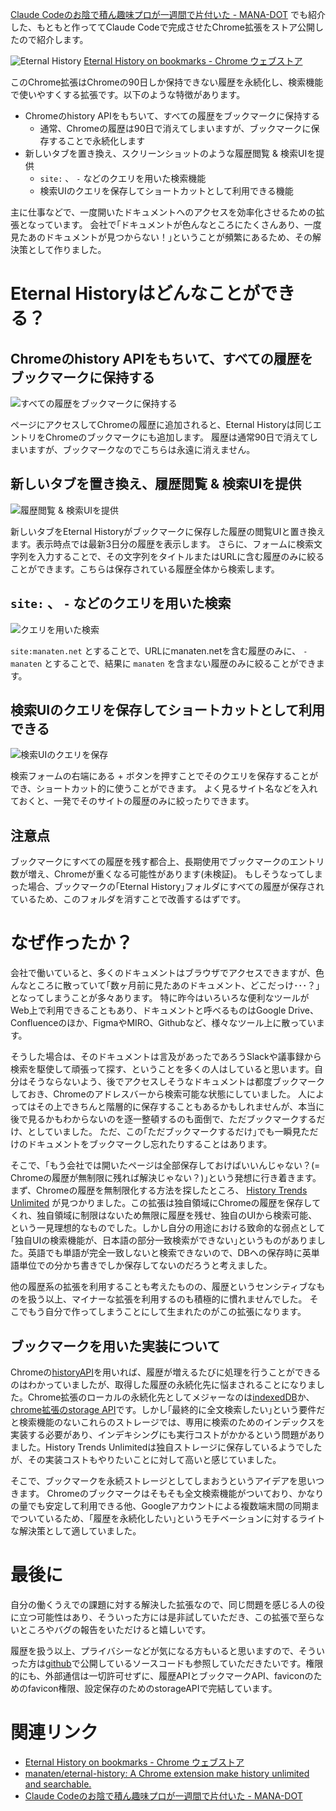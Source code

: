 <!--
title: ブラウザ履歴をブックマークに無期限保存するchrome拡張｢Eternal-History｣をストア公開しました
date:  2025-07-07 10:00
categories: [プログラミング,chrome拡張,claude code]
-->

[Claude Codeのお陰で積ん趣味プロが一週間で片付いた - MANA-DOT](https://blog.manaten.net/entry/claude-code-tsumipro) でも紹介した、もともと作っててClaude Codeで完成させたChrome拡張をストア公開したので紹介します。

![Eternal History](https://manaten.net/wp-content/uploads/2025/07/eternal-history.gif)
[Eternal History on bookmarks - Chrome ウェブストア](https://chromewebstore.google.com/detail/eternal-history-on-bookma/bbajmicfgjljmbjpjbabgkiallplgjoa)

このChrome拡張はChromeの90日しか保持できない履歴を永続化し、検索機能で使いやすくする拡張です。以下のような特徴があります。

- Chromeのhistory APIをもちいて、すべての履歴をブックマークに保持する
  - 通常、Chromeの履歴は90日で消えてしまいますが、ブックマークに保存することで永続化します
- 新しいタブを置き換え、スクリーンショットのような履歴閲覧 & 検索UIを提供
  - `site:` 、 `-` などのクエリを用いた検索機能
  - 検索UIのクエリを保存してショートカットとして利用できる機能

主に仕事などで、一度開いたドキュメントへのアクセスを効率化させるための拡張となっています。
会社で｢ドキュメントが色んなところにたくさんあり、一度見たあのドキュメントが見つからない！｣ということが頻繁にあるため、その解決策として作りました。

<!-- more -->

# Eternal Historyはどんなことができる？

## Chromeのhistory APIをもちいて、すべての履歴をブックマークに保持する

![すべての履歴をブックマークに保持する](eternal-history_1.png)

ページにアクセスしてChromeの履歴に追加されると、Eternal Historyは同じエントリをChromeのブックマークにも追加します。
履歴は通常90日で消えてしまいますが、ブックマークなのでこちらは永遠に消えません。

## 新しいタブを置き換え、履歴閲覧 & 検索UIを提供

![履歴閲覧 & 検索UIを提供](eternal-history_2.png)

新しいタブをEternal Historyがブックマークに保存した履歴の閲覧UIと置き換えます。表示時点では最新3日分の履歴を表示します。
さらに、フォームに検索文字列を入力することで、その文字列をタイトルまたはURLに含む履歴のみに絞ることができます。こちらは保存されている履歴全体から検索します。

## `site:` 、 `-` などのクエリを用いた検索

![クエリを用いた検索](eternal-history_3.png)

`site:manaten.net` とすることで、URLにmanaten.netを含む履歴のみに、 `-manaten` とすることで、結果に `manaten` を含まない履歴のみに絞ることができます。

## 検索UIのクエリを保存してショートカットとして利用できる

![検索UIのクエリを保存](eternal-history_4.png)

検索フォームの右端にある + ボタンを押すことでそのクエリを保存することができ、ショートカット的に使うことができます。
よく見るサイト名などを入れておくと、一発でそのサイトの履歴のみに絞ったりできます。

## 注意点

ブックマークにすべての履歴を残す都合上、長期使用でブックマークのエントリ数が増え、Chromeが重くなる可能性があります(未検証)。
もしそうなってしまった場合、ブックマークの｢Eternal History｣フォルダにすべての履歴が保存されているため、このフォルダを消すことで改善するはずです。

# なぜ作ったか？

会社で働いていると、多くのドキュメントはブラウザでアクセスできますが、色んなところに散っていて｢数ヶ月前に見たあのドキュメント、どこだっけ･･･？｣となってしまうことが多々あります。
特に昨今はいろいろな便利なツールがWeb上で利用できることもあり、ドキュメントと呼べるものはGoogle Drive、Confluenceのほか、FigmaやMIRO、Githubなど、様々なツール上に散っています。

そうした場合は、そのドキュメントは言及があったであろうSlackや議事録から検索を駆使して頑張って探す、ということを多くの人はしていると思います。自分はそうならないよう、後でアクセスしそうなドキュメントは都度ブックマークしておき、Chromeのアドレスバーから検索可能な状態にしていました。
人によってはその上できちんと階層的に保存することもあるかもしれませんが、本当に後で見るかもわからないのを逐一整頓するのも面倒で、ただブックマークするだけ、としていました。
ただ、この｢ただブックマークするだけ｣でも一瞬見ただけのドキュメントをブックマークし忘れたりすることはあります。

そこで、｢もう会社では開いたページは全部保存しておけばいいんじゃない？(= Chromeの履歴が無制限に残れば解決じゃない？)｣という発想に行き着きます。
まず、Chromeの履歴を無制限化する方法を探したところ、 [History Trends Unlimited](https://chromewebstore.google.com/detail/history-trends-unlimited/pnmchffiealhkdloeffcdnbgdnedheme) が見つかりました。この拡張は独自領域にChromeの履歴を保存してくれ、独自領域に制限はないため無限に履歴を残せ、独自のUIから検索可能、という一見理想的なものでした。しかし自分の用途における致命的な弱点として｢独自UIの検索機能が、日本語の部分一致検索ができない｣というものがありました。英語でも単語が完全一致しないと検索できないので、DBへの保存時に英単語単位での分かち書きでしか保存してないのだろうと考えました。

他の履歴系の拡張を利用することも考えたものの、履歴というセンシティブなものを扱う以上、マイナーな拡張を利用するのも積極的に慣れませんでした。
そこでもう自分で作ってしまうことにして生まれたのがこの拡張になります。

## ブックマークを用いた実装について

Chromeの[historyAPI](https://developer.chrome.com/docs/extensions/reference/api/history)を用いれば、履歴が増えるたびに処理を行うことができるのはわかっていましたが、取得した履歴の永続化先に悩まされることになりました。Chrome拡張のローカルの永続化先としてメジャーなのは[indexedDB](https://developer.mozilla.org/en-US/docs/Web/API/IndexedDB_API)か、[chrome拡張のstorage API](https://developer.chrome.com/docs/extensions/reference/api/storage)です。しかし｢最終的に全文検索したい｣という要件だと検索機能のないこれらのストレージでは、専用に検索のためのインデックスを実装する必要があり、インデキシングにも実行コストがかかるという問題がありました。History Trends Unlimitedは独自ストレージに保存しているようでしたが、その実装コストもやりたいことに対して高いと感じていました。

そこで、ブックマークを永続ストレージとしてしまおうというアイデアを思いつきます。
Chromeのブックマークはそもそも全文検索機能がついており、かなりの量でも安定して利用できる他、Googleアカウントによる複数端末間の同期までついているため、｢履歴を永続化したい｣というモチベーションに対するライトな解決策として適していました。

# 最後に

自分の働くうえでの課題に対する解決した拡張なので、同じ問題を感じる人の役に立つ可能性はあり、そういった方には是非試していただき、この拡張で至らないところやバグの報告をいただけると嬉しいです。

履歴を扱う以上、プライバシーなどが気になる方もいると思いますので、そういった方は[github](https://github.com/manaten/eternal-history)で公開しているソースコードも参照していただきたいです。権限的にも、外部通信は一切許可せずに、履歴APIとブックマークAPI、faviconのためのfavicon権限、設定保存のためのstorageAPIで完結しています。

# 関連リンク

- [Eternal History on bookmarks - Chrome ウェブストア](https://chromewebstore.google.com/detail/eternal-history-on-bookma/bbajmicfgjljmbjpjbabgkiallplgjoa)
- [manaten/eternal-history: A Chrome extension make history unlimited and searchable.](https://github.com/manaten/eternal-history)
- [Claude Codeのお陰で積ん趣味プロが一週間で片付いた - MANA-DOT](https://blog.manaten.net/entry/claude-code-tsumipro)
